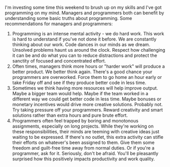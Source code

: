 I'm investing some time this weekend to brush up on my skills and I've got programming on my mind. Managers and programmers both can benefit by understanding some basic truths about programming.
Some recommendations for managers and programmers:

1. Programming is an intense mental activity - we do hard work. This work is hard to understand if you've not done it before. We are constantly thinking about our work. Code dances in our minds as we dream. Unsolved problems haunt us around the clock. Respect how challenging it can be and do what you can to reduce distractions and protect the sanctity of focused and concentrated effort.
2. Often times, managers think more hours or "harder work" will produce a better product. We better think again. There's a good chance your programmers are overworked. Force them to go home an hour early or take Friday off and see if they produce better code in less time.
3. Sometimes we think having more resources will help improve output. Maybe a bigger team would help. Maybe if the team worked in a different way we could get better code in less time. Maybe bonuses or monetary incentives would drive more creative solutions. Probably not. Try taking pressure off your programmers. Reward creativity and smart solutions rather than extra hours and pure brute effort.
4. Programmers often feel trapped by boring and monotonous assignments, especially on long projects. While they're working on these responsibilities, their minds are teeming with creative ideas just waiting to be expressed. If there's no outlet, this extra activity can stifle their efforts on whatever's been assigned to them. Give them some freedom and guilt-free time away from normal duties. Or if you're a programmer, ask for it. Seriously, don't be afraid. You'll be pleasantly surprised how this positively impacts productivity and work quality.